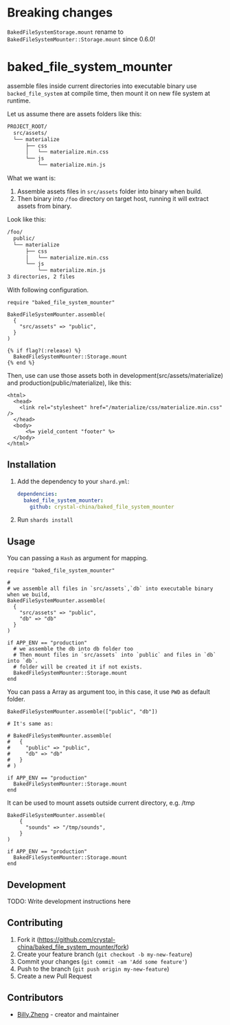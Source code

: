 # Breaking changes

`BakedFileSystemStorage.mount` rename to `BakedFileSystemMounter::Storage.mount` since 0.6.0!

# baked_file_system_mounter

assemble files inside current directories into executable binary use `backed_file_system` at compile time, then mount it on new file system at runtime. 

Let us assume there are assets folders like this:


```sh
PROJECT_ROOT/
  src/assets/
  └── materialize
	  ├── css
	  │   └── materialize.min.css
	  └── js
		  └── materialize.min.js
```

What we want is:

1. Assemble assets files in `src/assets` folder into binary when build.
2. Then binary into `/foo` directory on target host, running it will extract assets from binary.

Look like this:

```sh
/foo/
  public/
  └── materialize
	  ├── css
	  │   └── materialize.min.css
	  └── js
		  └── materialize.min.js
3 directories, 2 files
```

With following configuration.

```crystal
require "baked_file_system_mounter"

BakedFileSystemMounter.assemble(
  {
    "src/assets" => "public",
  }
)

{% if flag?(:release) %}
  BakedFileSystemMounter::Storage.mount
{% end %}
```

Then, use can use those assets both in development(src/assets/materialize) and production(public/materialize), like this:

```erb
<html>
  <head>
    <link rel="stylesheet" href="/materialize/css/materialize.min.css" />
  </head>
  <body>
      <%= yield_content "footer" %>
  </body>
</html>
```

## Installation

1. Add the dependency to your `shard.yml`:

   ```yaml
   dependencies:
     baked_file_system_mounter:
       github: crystal-china/baked_file_system_mounter
   ```

2. Run `shards install`

## Usage

You can passing a `Hash` as argument for mapping.

```crystal
require "baked_file_system_mounter"

#
# we assemble all files in `src/assets`,`db` into executable binary when we build,
BakedFileSystemMounter.assemble(
  {
    "src/assets" => "public",
    "db" => "db"
  }
)

if APP_ENV == "production"
  # we assemble the db into db folder too
  # Then mount files in `src/assets` into `public` and files in `db` into `db`.
  # folder will be created it if not exists.
  BakedFileSystemMounter::Storage.mount
end

```

You can pass a Array as argument too, in this case, it use `PWD` as default folder.

```crystal
BakedFileSystemMounter.assemble(["public", "db"])

# It's same as:

# BakedFileSystemMounter.assemble(
#   {
#     "public" => "public",
#     "db" => "db"
#   }
# )

if APP_ENV == "production" 
  BakedFileSystemMounter::Storage.mount
end

```

It can be used to mount assets outside current directory, e.g. /tmp

```crystal
BakedFileSystemMounter.assemble(
    {
      "sounds" => "/tmp/sounds",
    }
)

if APP_ENV == "production" 
  BakedFileSystemMounter::Storage.mount
end
```

## Development

TODO: Write development instructions here

## Contributing

1. Fork it (<https://github.com/crystal-china/baked_file_system_mounter/fork>)
2. Create your feature branch (`git checkout -b my-new-feature`)
3. Commit your changes (`git commit -am 'Add some feature'`)
4. Push to the branch (`git push origin my-new-feature`)
5. Create a new Pull Request

## Contributors

- [Billy.Zheng](https://github.com/zw963) - creator and maintainer
